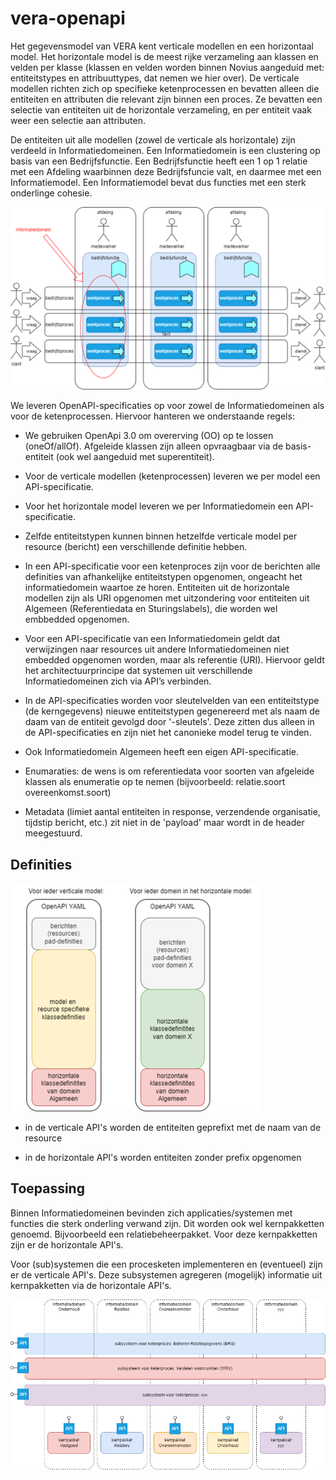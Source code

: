 # vera-openapi



Het gegevensmodel van VERA kent verticale modellen en een horizontaal model. Het horizontale model is de meest rijke verzameling aan klassen en velden per klasse (klassen en velden worden binnen Novius aangeduid met: entiteitstypes en attribuuttypes, dat nemen we hier over). De verticale modellen richten zich op specifieke ketenprocessen en bevatten alleen die entiteiten en attributen die relevant zijn binnen een proces. Ze bevatten een selectie van entiteiten uit de horizontale verzameling, en per entiteit vaak weer een selectie aan attributen. ​

De entiteiten uit alle modellen (zowel de verticale als horizontale) zijn verdeeld in Informatiedomeinen. Een Informatiedomein is een clustering op basis van een Bedrijfsfunctie. Een Bedrijfsfunctie heeft een 1 op 1 relatie met een Afdeling waarbinnen deze Bedrijfsfuncie valt, en daarmee met een Informatiemodel. Een Informatiemodel bevat dus functies met een sterk onderlinge cohesie.​

![alt text](matrix-proces-informatiedomein.png)

We leveren OpenAPI-specificaties op voor zowel de Informatiedomeinen als voor de ketenprocessen. Hiervoor hanteren we onderstaande regels: ​

- We gebruiken OpenApi 3.0 om overerving (OO) op te lossen (oneOf/allOf). Afgeleide klassen zijn alleen opvraagbaar via de basis-entiteit (ook wel aangeduid met superentiteit). ​

- Voor de verticale modellen (ketenprocessen) leveren we per model een API-specificatie.​

- Voor het horizontale model leveren we per Informatiedomein een API-specificatie.​

- Zelfde entiteitstypen kunnen binnen hetzelfde verticale model per resource (bericht) een verschillende definitie hebben.​

- In een API-specificatie voor een ketenproces zijn voor de berichten alle definities van afhankelijke entiteitstypen opgenomen, ongeacht het informatiedomein waartoe ze horen. Entiteiten uit de horizontale modellen zijn als URI opgenomen met uitzondering voor entiteiten uit Algemeen (Referentiedata en Sturingslabels), die worden wel embbedded opgenomen.

- Voor een API-specificatie van een Informatiedomein geldt dat verwijzingen naar resources uit andere Informatiedomeinen niet embedded opgenomen worden, maar als referentie (URI). Hiervoor geldt het architectuurprincipe dat systemen uit verschillende Informatiedomeinen zich via API’s verbinden.​

- In de API-specificaties worden voor sleutelvelden van een entiteitstype (de kerngegevens) nieuwe entiteitstypen gegenereerd met als naam de daam van de entiteit gevolgd door '-sleutels'. Deze zitten dus alleen in de API-specificaties en zijn niet het canonieke model terug te vinden.

- Ook Informatiedomein Algemeen heeft een eigen API-specificatie.​

- Enumaraties: de wens is om referentiedata voor soorten van afgeleide klassen als enumeratie op te nemen (bijvoorbeeld: relatie.soort overeenkomst.soort)
- Metadata (limiet aantal entiteiten in response, verzendende organisatie, tijdstip bericht, etc.) zit niet in de 'payload' maar wordt in de header meegestuurd.


## Definities

![alt text](openapi-per-model.png)

- in de verticale API's worden de entiteiten geprefixt met de naam van de resource

- in de horizontale API's worden entiteiten zonder prefix opgenomen


## Toepassing

Binnen Informatiedomeinen bevinden zich applicaties/systemen met functies die sterk onderling verwand zijn. Dit worden ook wel kernpakketten genoemd. Bijvoorbeeld een relatiebeheerpakket. Voor deze kernpakketten zijn er de horizontale API's.

Voor (sub)systemen die een procesketen implementeren en (eventueel) zijn er de verticale API's. Deze subsystemen agregeren (mogelijk) informatie uit kernpakketten via de horizontale API's.

![alt text](matrix-apis.png)
